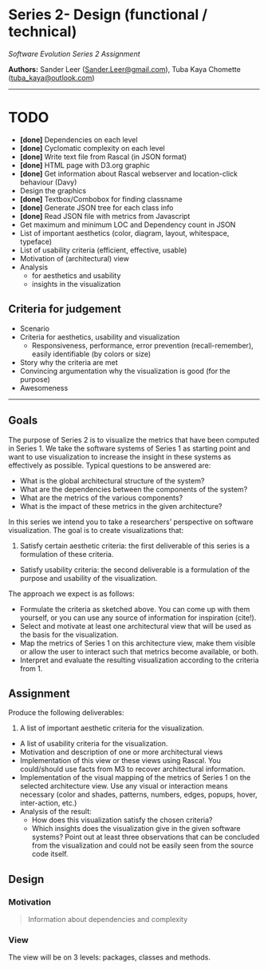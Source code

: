 # Series 2- Design (functional / technical)
*Software Evolution Series 2 Assignment*

**Authors:** Sander Leer (Sander.Leer@gmail.com), Tuba Kaya Chomette (tuba_kaya@outlook.com)

----------

# TODO
- **[done]** Dependencies on each level
- **[done]** Cyclomatic complexity on each level
- **[done]** Write text file from Rascal (in JSON format)
- **[done]** HTML page with D3.org graphic
- **[done]** Get information about Rascal webserver and location-click behaviour (Davy)
- Design the graphics
- **[done]** Textbox/Combobox for finding classname
- **[done]** Generate JSON tree for each class info
- **[done]** Read JSON file with metrics from Javascript
- Get maximum and minimum LOC and Dependency count in JSON
- List of important aesthetics (color, diagram, layout, whitespace, typeface)
- List of usability criteria (efficient, effective, usable)
- Motivation of (architectural) view
- Analysis
	- for aesthetics and usability
	- insights in the visualization



## Criteria for judgement
- Scenario
- Criteria for aesthetics, usability and visualization
	- Responsiveness, performance, error prevention (recall-remember), easily identifiable (by colors or size)
- Story why the criteria are met
- Convincing argumentation why the visualization is good (for the purpose)
- Awesomeness


----------


## Goals

The purpose of Series 2 is to visualize the metrics that have been computed in Series 1. We take the software systems of Series 1 as starting point and want to use visualization to increase the insight in these systems as effectively as possible. Typical questions to be answered are:

- What is the global architectural structure of the system?
- What are the dependencies between the components of the system?
- What are the metrics of the various components?
- What is the impact of these metrics in the given architecture?


In this series we intend you to take a researchers’ perspective on software visualization. The goal is to create visualizations that:

1. Satisfy certain aesthetic criteria: the first deliverable of this series is a formulation of these criteria.
-  Satisfy usability criteria: the second deliverable is a formulation of the purpose and usability of the visualization.


The approach we expect is as follows:

- Formulate the criteria as sketched above. You can come up with them yourself, or you can use any source of information for inspiration (cite!).
- Select and motivate at least one architectural view that will be used as the basis for the visualization.
- Map the metrics of Series 1 on this architecture view, make them visible or allow the user to interact such that metrics become available, or both.
- Interpret and evaluate the resulting visualization according to the criteria from 1.

## Assignment

Produce the following deliverables:

1. A list of important aesthetic criteria for the visualization.
-  A list of usability criteria for the visualization.
-  Motivation and description of one or more architectural views
-  Implementation of this view or these views using Rascal. You could/should use facts from M3 to recover architectural information.
-  Implementation of the visual mapping of the metrics of Series 1 on the selected architecture view. Use any visual or interaction means necessary (color and shades, patterns, numbers, edges, popups, hover, inter-action, etc.)
-  Analysis of the result:
   - How does this visualization satisfy the chosen criteria?
   - Which insights does the visualization give in the given software systems? Point out at least three observations that can be concluded from the visualization and could not be easily seen from the source code itself.

## Design

### Motivation

> Information about dependencies and complexity

### View

The view will be on 3 levels: packages, classes and methods.

